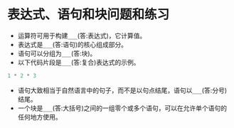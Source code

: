 # 表达式、语句和块问题和练习

* 运算符可用于构建`___`(答:表达式)，它计算值。
* 表达式是`___`(答:语句)的核心组成部分。
* 语句可以分组为`___`(答:块)。
* 以下代码片段是`___`(答:复合)表达式的示例。
 
 ```java
 1 * 2 * 3
 ```

* 语句大致相当于自然语言中的句子，而不是以句点结尾，语句以`___`(答:分号)结尾。
* 一个块是`___`(答:大括号)之间的一组零个或多个语句，可以在允许单个语句的任何地方使用。